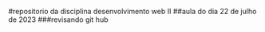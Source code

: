 #repositorio da disciplina desenvolvimento web II
##aula do dia 22 de julho de 2023
###revisando git hub
